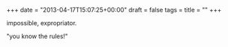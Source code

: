 +++
date = "2013-04-17T15:07:25+00:00"
draft = false
tags = 
title = ""
+++
<p>impossible, expropriator.</p>
<p>"you know the rules!"</p>